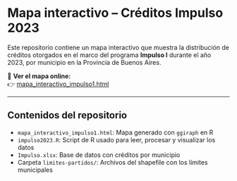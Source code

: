 # Mapa interactivo – Créditos Impulso 2023

Este repositorio contiene un mapa interactivo que muestra la distribución de créditos otorgados en el marco del programa **Impulso I** durante el año 2023, por municipio en la Provincia de Buenos Aires.

📍 **Ver el mapa online:**  
👉 [mapa_interactivo_impulso1.html](https://matiaspiccolo.github.io/Impulso/mapa_interactivo_impulso1.html)

---

## Contenidos del repositorio

- `mapa_interactivo_impulso1.html`: Mapa generado con `ggiraph` en R  
- `impulso2023.R`: Script de R usado para leer, procesar y visualizar los datos  
- `Impulso.xlsx`: Base de datos con créditos por municipio  
- Carpeta `limites-partidos/`: Archivos del shapefile con los límites municipales  
